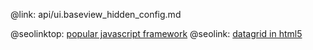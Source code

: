 @link: api/ui.baseview_hidden_config.md

@seolinktop: [popular javascript framework](https://webix.com)
@seolink: [datagrid in html5](https://webix.com/widget/datatable/)